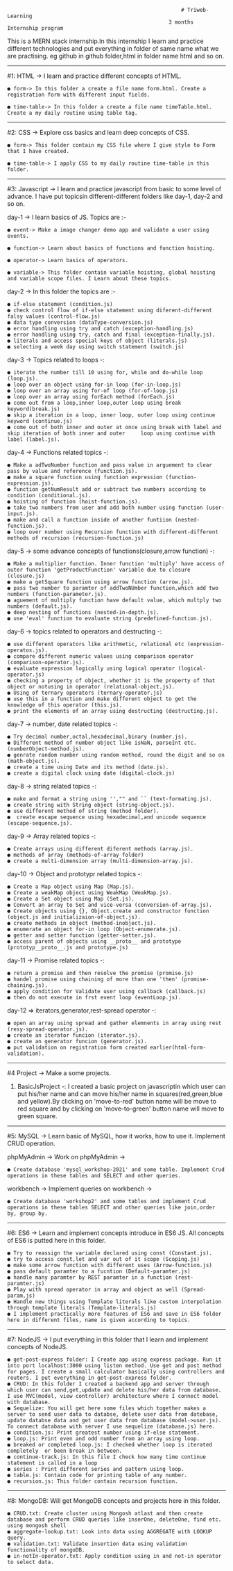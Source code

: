                                                             # Triweb-Learning
                                                        3 months Internship program

This is a MERN stack internship.In this internship I learn and practice different technologies and put everything in folder of same name what we are practising. eg github in github folder,html in folder name html and so on.

---

#1: HTML -> I learn and practice different concepts of HTML.

    ● form-> In this folder a create a file name form.html. Create a registration form with different input fields.

    ● time-table-> In this folder a create a file name timeTable.html. Create a my daily routine using table tag.

---

#2: CSS -> Explore css basics and learn deep concepts of CSS.

    ● form-> This folder contain my CSS file where I give style to Form that I have created.

    ● time-table-> I apply CSS to my daily routine time-table in this folder.

---

#3: Javascript -> I learn and practice javascript from basic to some level of advance. I have put topicsin different-different folders like day-1, day-2 and so on.

day-1 -> I learn basics of JS. Topics are :-

    ● event-> Make a image changer demo app and validate a user using events.

    ● function-> Learn about basics of functions and function hoisting.

    ● operator-> Learn basics of operators.

    ● variable-> This folder contain variable hoisting, global hoisting and variable scope files. I Learn about these topics.

day-2 -> In this folder the topics are :-

    ● if-else statement (condition.js)
    ● check control flow of if-else statement using diferent-different falsy values (control-flow.js)
    ● data type conversion (dataType-conversion.js)
    ● error handling using try and catch (exception-handling.js)
    ● error handling using try, catch and final (exception-finally.js).
    ● literals and access special keys of object (literals.js)
    ● selecting a week day using switch statement (switch.js)

day-3 -> Topics related to loops -:

    ● iterate the number till 10 using for, while and do-while loop (loop.js).
    ● loop over an object using for-in loop (for-in-loop.js)
    ● loop over an array using for-of loop (for-of-loop.js)
    ● loop over an array using forEach method (forEach.js)
    ● come out from a loop,inner loop,outer loop using break keyword(break.js)
    ● skip a iteration in a loop, inner loop, outer loop using continue keyword (continue.js)
    ● come out of both inner and outer at once using break with label and skip iteration of both inner and outer     loop using continue with label (label.js).

day-4 -> Functions related topics -:

    ● Make a adTwoNumber function and pass value in arguement to clear pass by value and reference (function.js).
    ● make a square function using function expression (function-expression.js).
    ● function getNumResult add or subtract two numbers according to condition (conditional.js).
    ● hoisting of function (hoist-function.js).
    ● take two numbers from user and add both number using function (user-input.js).
    ● make and call a function inside of another funtiion (nested-function.js).
    ● loop over number using Recursion function with different-different methods of recursion (recursion-function.js)

day-5 -> some advance concepts of functions(closure,arrow function) -:

    ● Make a multiplier function. Inner function 'multiply' have access of outer function 'getProductFunction' variable due to closure (closure.js)
    ● make a getSquare function using arrow function (arrow.js).
    ● pass two number to paramter of addTwoNUmber function,which add two numbers (function-parameter.js).
    ● aguement of multiply function have default value, which multply two numbers (default.js).
    ● deep nesting of functions (nested-in-depth.js).
    ● use 'eval' function to evaluate string (predefined-function.js).

day-6 -> topics related to operators and destructing -:

    ● use different operators like arithmetic, relational etc (expression-operatos.js).
    ● compare different numeric values using comparison operator (comparison-operator.js).
    ● evaluate expression logically using logical operator (logical-operator.js)
    ● checking a property of object, whether it is the property of that object or notusing in operator (relational-object.js).
    ● Using of ternary operators (ternary-operator.js)
    ● use this in a function and make different object to get the knowledge of this operator (this.js).
    ● print the elements of an array using destructing (destructing.js).

day-7 -> number, date related topics -:

    ● Try decimal number,octal,hexadecimal,binary (number.js).
    ● Different method of number object like isNaN, parseInt etc. (numberObject-method.js).
    ● genrate random number using random method, round the digit and so on (math-object.js).
    ● create a time using Date and its method (date.js).
    ● create a digital clock using date (digital-clock.js)

day-8 -> string related topics -:

    ● make and format a string using '',"" and `` (text-formating.js).
    ● create string with String object (string-object.js).
    ● use different method of string (method folder).
    ●  create escape sequence using hexadecimal,and unicode sequence (escape-sequence.js).

day-9 -> Array related topics -:

    ● Create arrays using different diferent methods (array.js).
    ● methods of array (methods-of-array folder)
    ● create a multi-dimension array (multi-dimension-array.js).

day-10 -> Object and prototypr related topics -:

    ● Create a Map object using Map (Map.js).
    ● Create a weakMap object using WeakMap (WeakMap.js).
    ● Create a Set object using Map (Set.js).
    ● Convert an array to Set and vice-versa (conversion-of-array.js).
    ● Create objects using {}, Object.create and constructor function (object.js and initializaion-of-object.js).
    ● create methods in object (method-inobject.js).
    ● enumerate an object for-in loop (Object-enumerate.js).
    ● getter and setter function (getter-setter.js).
    ● access parent of objects using __proto__ and prototype (prototyp__proto__.js and prototype.js)

day-11 -> Promise related topics -:

    ● return a promise and then resolve the promise (promise.js)
    ● handel promise using chaining of more than one 'then' (promise-chaining.js).
    ● apply condition for Validate user using callback (callback.js)
    ● then do not execute in frst event loop (eventLoop.js).

day-12 => iterators,generator,rest-spread operator -:

    ● open an array using spread and gather elemnents in array using rest (resy-spread-operator.js).
    ● create an iterator funcion (iterator.js).
    ● create an generator funcion (generator.js).
    ● put validation on registration form created earlier(html-form-validation).

---

#4 Project -> Make a some projects.

1. BasicJsProject -: I created a basic project on javascriptin which user can put his/her name and can move his/her name in squares(red,green,blue and yellow).By clicking on 'move-to-red' button name will be move to red square and by clicking on 'move-to-green' button name will move to green square.

---

#5: MySQL -> Learn basic of MySQL, how it works, how to use it. Implement CRUD operation.

phpMyAdmin -> Work on phpMyAdmin ->

    ● Create database 'mysql_workshop-2021' and some table. Implement Crud operations in these tables and SELECT and other queries.

workbench -> Implement queries on workbench ->

    ● Create database 'workshop2' and some tables and implement Crud operations in these tables SELECT and other queries like join,order by, group by.

---

#6: ES6 -> Learn and implement concepts introduce in ES6 JS. All concepts of ES6 is putted here in this folder.

    ● Try to reassign the variable declared using const (Constant.js).
    ● try to access const,let and var out of it scope (Scoping.js)
    ● make some arrow function with different uses (Arrow-function.js)
    ● pass default paramter to a fucntion (Default-paramter.js)
    ● handle many paramter by REST paramter in a function (rest-paramter.js)
    ● Play with spread operator in array and object as well (Spread-param.js)
    ● Handle new things using Template literals like custom interpolation through template literals (Template-literals.js)
    ● I implement practically more features of ES6 and save in ES6 folder here in different files, name is given according to topics.

---

#7: NodeJS -> I put everything in this folder that I learn and implement concepts of NodeJS.

    ● get-post-express folder: I Create app using express package. Run it into port localhost:3000 using listen method. Use get and post method for pages. I create a small calculator basically using controllers and routers. I put everything in get-post-express folder.
    ● CRUD: In this folder I created a backend app and server through which user can send,get,update and delete his/her data from database. I use MVC(model, view controller) architecture where I connect model with database.
    ● Sequelize: You will get here some files which together makes a server to send user data to databse, delete user data from datebase, update databse data and get user data from database (model->user.js). To connect database with server I use sequelize (database.js) here.
    ● condition.js: Print greatest number using if-else statement.
    ● loop.js: Print even and odd number from an array using loop.
    ● breaked or completed loop.js: I checked whether loop is iterated completely  or been break in between.
    ● continue-track.js: In this file I check how many time continue statement is called in a loop
    ● series : Print different series and pattern using loop.
    ● table.js: Contain code for printing table of any number.
    ● recursion.js: This folder contain recursion function.

---

#8: MongoDB: Will get MongoDB concepts and projects here in this folder.

    ● CRUD.txt: Create cluster using Mongosh atlast and then create database and perform CRUD queries like inserOne, deleteOne, find etc. using mongosh shell
    ● aggregate-lookup.txt: Look into data using AGGREGATE with LOOKUP query.
    ● validation.txt: Validate insertion data using validation functionality of mongoDB.
    ● in-notIn-operator.txt: Apply condition using in and not-in operator to select data.
